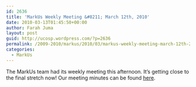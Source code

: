 ```yaml
---
id: 2636
title: 'MarkUs Weekly Meeting &#8211; March 12th, 2010'
date: 2010-03-13T01:45:50+00:00
author: Farah Juma
layout: post
guid: http://ucosp.wordpress.com/?p=2636
permalink: /2009-2010/markus/2010/03/markus-weekly-meeting-march-12th-2010/
categories:
  - MarkUs
---
```

The MarkUs team had its weekly meeting this afternoon. It&#8217;s getting close to the final stretch now! Our meeting minutes can be found [here](http://blog.markusproject.org/?p=1361).